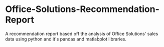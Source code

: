 # Office-Solutions-Recommendation-Report
A recommendation report based off the analysis of Office Solutions' sales data using python and it's pandas and matlabplot libraries.
